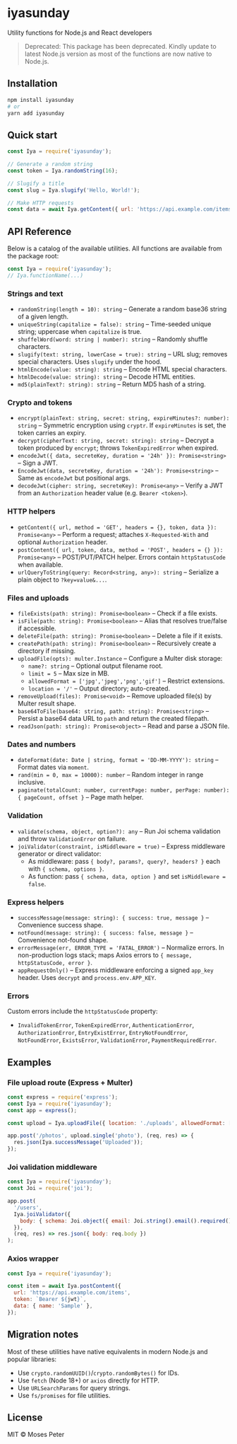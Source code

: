 # iyasunday
Utility functions for Node.js and React developers

> Deprecated: This package has been deprecated. Kindly update to latest Node.js version as most of the functions are now native to Node.js.

## Installation

```bash
npm install iyasunday
# or
yarn add iyasunday
```

## Quick start

```js
const Iya = require('iyasunday');

// Generate a random string
const token = Iya.randomString(16);

// Slugify a title
const slug = Iya.slugify('Hello, World!');

// Make HTTP requests
const data = await Iya.getContent({ url: 'https://api.example.com/items' });
```

## API Reference

Below is a catalog of the available utilities. All functions are available from the package root:

```js
const Iya = require('iyasunday');
// Iya.functionName(...)
```

### Strings and text
- `randomString(length = 10): string` – Generate a random base36 string of a given length.
- `uniqueString(capitalize = false): string` – Time-seeded unique string; uppercase when `capitalize` is true.
- `shuffelWord(word: string | number): string` – Randomly shuffle characters.
- `slugify(text: string, lowerCase = true): string` – URL slug; removes special characters. Uses `slugify` under the hood.
- `htmlEncode(value: string): string` – Encode HTML special characters.
- `htmlDecode(value: string): string` – Decode HTML entities.
- `md5(plainText?: string): string` – Return MD5 hash of a string.

### Crypto and tokens
- `encrypt(plainText: string, secret: string, expireMinutes?: number): string` – Symmetric encryption using `cryptr`. If `expireMinutes` is set, the token carries an expiry.
- `decrypt(cipherText: string, secret: string): string` – Decrypt a token produced by `encrypt`; throws `TokenExpiredError` when expired.
- `encodeJwt({ data, secreteKey, duration = '24h' }): Promise<string>` – Sign a JWT.
- `EncodeJwt(data, secreteKey, duration = '24h'): Promise<string>` – Same as `encodeJwt` but positional args.
- `decodeJwt(cipher: string, secreteKey): Promise<any>` – Verify a JWT from an `Authorization` header value (e.g. `Bearer <token>`).

### HTTP helpers
- `getContent({ url, method = 'GET', headers = {}, token, data }): Promise<any>` – Perform a request; attaches `X-Requested-With` and optional `Authorization` header.
- `postContent({ url, token, data, method = 'POST', headers = {} }): Promise<any>` – POST/PUT/PATCH helper. Errors contain `httpStatusCode` when available.
- `urlQueryToString(query: Record<string, any>): string` – Serialize a plain object to `?key=value&...`.

### Files and uploads
- `fileExists(path: string): Promise<boolean>` – Check if a file exists.
- `isFile(path: string): Promise<boolean>` – Alias that resolves true/false if accessible.
- `deleteFile(path: string): Promise<boolean>` – Delete a file if it exists.
- `createPath(path: string): Promise<boolean>` – Recursively create a directory if missing.
- `uploadFile(opts): multer.Instance` – Configure a Multer disk storage:
  - `name?: string` – Optional output filename root.
  - `limit = 5` – Max size in MB.
  - `allowedFormat = ['jpg','jpeg','png','gif']` – Restrict extensions.
  - `location = '/'` – Output directory; auto-created.
- `removeUpload(files): Promise<void>` – Remove uploaded file(s) by Multer result shape.
- `base64ToFile(base64: string, path: string): Promise<string>` – Persist a base64 data URL to `path` and return the created filepath.
- `readJson(path: string): Promise<object>` – Read and parse a JSON file.

### Dates and numbers
- `dateFormat(date: Date | string, format = 'DD-MM-YYYY'): string` – Format dates via `moment`.
- `rand(min = 0, max = 10000): number` – Random integer in range inclusive.
- `paginate(totalCount: number, currentPage: number, perPage: number): { pageCount, offset }` – Page math helper.

### Validation
- `validate(schema, object, option?): any` – Run Joi schema validation and throw `ValidationError` on failure.
- `joiValidator(constraint, isMiddleware = true)` – Express middleware generator or direct validator:
  - As middleware: pass `{ body?, params?, query?, headers? }` each with `{ schema, options }`.
  - As function: pass `{ schema, data, option }` and set `isMiddleware = false`.

### Express helpers
- `successMessage(message: string): { success: true, message }` – Convenience success shape.
- `notFound(message: string): { success: false, message }` – Convenience not-found shape.
- `errorMessage(err, ERROR_TYPE = 'FATAL_ERROR')` – Normalize errors. In non-production logs stack; maps Axios errors to `{ message, httpStatusCode, error }`.
- `appRequestOnly()` – Express middleware enforcing a signed `app_key` header. Uses `decrypt` and `process.env.APP_KEY`.

### Errors
Custom errors include the `httpStatusCode` property:
- `InvalidTokenError`, `TokenExpiredError`, `AuthenticationError`, `AuthorizationError`, `EntryExistError`, `EntryNotFoundError`, `NotFoundError`, `ExistsError`, `ValidationError`, `PaymentRequiredError`.

## Examples

### File upload route (Express + Multer)
```js
const express = require('express');
const Iya = require('iyasunday');
const app = express();

const upload = Iya.uploadFile({ location: './uploads', allowedFormat: ['png','jpg'] });

app.post('/photos', upload.single('photo'), (req, res) => {
  res.json(Iya.successMessage('Uploaded'));
});
```

### Joi validation middleware
```js
const Iya = require('iyasunday');
const Joi = require('joi');

app.post(
  '/users',
  Iya.joiValidator({
    body: { schema: Joi.object({ email: Joi.string().email().required() }) },
  }),
  (req, res) => res.json({ body: req.body })
);
```

### Axios wrapper
```js
const Iya = require('iyasunday');

const item = await Iya.postContent({
  url: 'https://api.example.com/items',
  token: `Bearer ${jwt}`,
  data: { name: 'Sample' },
});
```

## Migration notes
Most of these utilities have native equivalents in modern Node.js and popular libraries:
- Use `crypto.randomUUID()`/`crypto.randomBytes()` for IDs.
- Use `fetch` (Node 18+) or `axios` directly for HTTP.
- Use `URLSearchParams` for query strings.
- Use `fs/promises` for file utilities.

## License
MIT © Moses Peter
